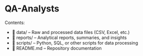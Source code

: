# QA-Analysts

Contents:
- 📂 data/ – Raw and processed data files (CSV, Excel, etc.)
- 📂 reports/ – Analytical reports, summaries, and insights
- 📂 scripts/ – Python, SQL, or other scripts for data processing
- 📜 README.md – Repository documentation


